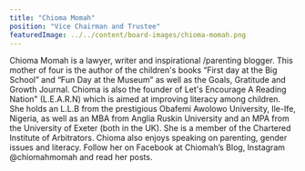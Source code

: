 ```yaml
---
title: "Chioma Momah"
position: "Vice Chairman and Trustee"
featuredImage: ../../content/board-images/chioma-momah.png
---
```


Chioma Momah is a lawyer, writer and inspirational /parenting blogger. This mother of four is the author of the children's books “First day at the Big School” and “Fun Day at the Museum” as well as the Goals, Gratitude and Growth Journal.
Chioma is also the founder of Let's Encourage A Reading Nation" (L.E.A.R.N) which is aimed at improving literacy among children.
She holds an L.L.B from the prestigious Obafemi Awolowo University, Ile-Ife, Nigeria, as well as an MBA from Anglia Ruskin University and an MPA from the University of Exeter (both in the UK). She is a member of the Chartered Institute of Arbitrators.
Chioma also enjoys speaking on parenting, gender issues and literacy. Follow her on Facebook at Chiomah’s Blog, Instagram @chiomahmomah and read her posts.

